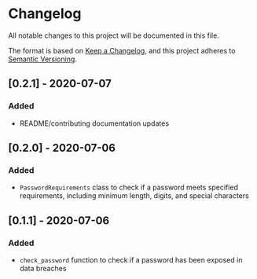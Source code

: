# Changelog
All notable changes to this project will be documented in this file.

The format is based on [Keep a Changelog](https://keepachangelog.com/en/1.0.0/),
and this project adheres to [Semantic Versioning](https://semver.org/spec/v2.0.0.html).

## [0.2.1] - 2020-07-07
### Added
- README/contributing documentation updates

## [0.2.0] - 2020-07-06
### Added
- `PasswordRequirements` class to check if a password meets specified requirements, including minimum length, digits, and special characters

## [0.1.1] - 2020-07-06
### Added
- `check_password` function to check if a password has been exposed in data breaches
